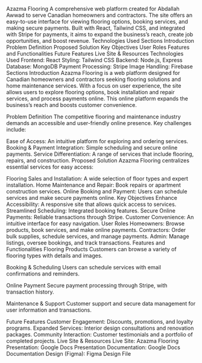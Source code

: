 Azazma Flooring
A comprehensive web platform created for Abdallah Awwad to serve Canadian homeowners and contractors. The site offers an easy-to-use interface for viewing flooring options, booking services, and making secure payments. Built with React, Tailwind CSS, and integrated with Stripe for payments, it aims to expand the business’s reach, create job opportunities, and boost revenue.
Technologies Used
Sections
Introduction
Problem Definition
Proposed Solution
Key Objectives
User Roles
Features and Functionalities
Future Features
Live Site & Resources
Technologies Used
Frontend: React
Styling: Tailwind CSS
Backend: Node.js, Express
Database: MongoDB
Payment Processing: Stripe
Image Handling: Firebase
Sections
Introduction
Azazma Flooring is a web platform designed for Canadian homeowners and contractors seeking flooring solutions and home maintenance services. With a focus on user experience, the site allows users to explore flooring options, book installation and repair services, and process payments online. This online platform expands the business’s reach and boosts customer convenience.

Problem Definition
The competitive flooring and maintenance industry demands an accessible and user-friendly online presence. Key challenges include:

Ease of Access: An intuitive platform for exploring and ordering services.
Booking & Payment Integration: Simple scheduling and secure online payments.
Service Differentiation: A range of services that include flooring, repairs, and construction.
Proposed Solution
Azazma Flooring centralizes essential services for easy access:

Flooring Sales and Installation: A wide selection of floor types and expert installation.
Home Maintenance and Repair: Book repairs or apartment construction services.
Online Booking and Payment: Users can schedule services and make secure payments online.
Key Objectives
Enhance Accessibility: A responsive site that allows quick access to services.
Streamlined Scheduling: Integrated booking features.
Secure Online Payments: Reliable transactions through Stripe.
Customer Convenience: An intuitive interface for easy navigation.
User Roles
Homeowners: Browse products, book services, and make online payments.
Contractors: Order bulk supplies, schedule services, and manage payments.
Admin: Manage listings, oversee bookings, and track transactions.
Features and Functionalities
Flooring Products
Customers can browse a variety of flooring types with details and images.

Booking & Scheduling
Users can schedule services with email confirmations and reminders.

Online Payment
Secure payment processing through Stripe, with transaction history.

Maintenance & Support
Customer support and secure data management for user information and transactions.

Future Features
Customer Engagement: Discounts, promotions, and loyalty programs.
Expanded Services: Interior design consultations and renovation packages.
Community Interaction: Customer testimonials and a portfolio of completed projects.
Live Site & Resources
Live Site: Azazma Flooring
Presentation: Google Docs Presentation
Documentation: Google Docs Documentation
Design (Figma): Figma Design File
